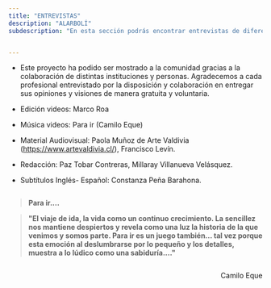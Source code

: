 ```yaml
---
title: "ENTREVISTAS"
description: "ALARBOLÍ"
subdescription: "En esta sección podrás encontrar entrevistas de diferentes profesionales del ámbito educativo."


---
```




 


<div style="margin-top:0.5em"></div>

- Este proyecto ha podido ser mostrado a la comunidad gracias a la colaboración de distintas instituciones y personas. 
Agradecemos a cada profesional entrevistado por la disposición y colaboración en entregar sus opiniones y visiones de manera gratuita y voluntaria.

- Edición videos: Marco Roa
- Música videos: Para ir (Camilo Eque)
- Material Audiovisual: Paola Muñoz de Arte Valdivia (https://www.artevaldivia.cl/), Francisco Levín.
- Redacción: Paz Tobar Contreras, Millaray Villanueva Velásquez.
- Subtítulos Inglés- Español: Constanza Peña Barahona.
<div style="margin-top:2em;"></div>


> **Para ir....**

> **"El viaje de ida, la vida como un continuo crecimiento. La sencillez nos mantiene despiertos y revela como una luz la historia de la que venimos y somos parte. Para ir es un juego también... tal vez porque esta emoción al deslumbrarse por lo pequeño y los detalles, muestra a lo lúdico como una sabiduría...."**

<p style="float:right;">Camilo Eque</p>  
